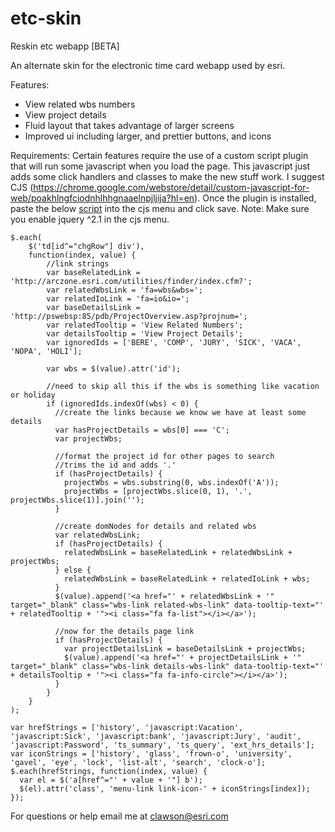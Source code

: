 # etc-skin
Reskin etc webapp
[BETA]

An alternate skin for the electronic time card webapp used by esri.

Features:
- View related wbs numbers
- View project details
- Fluid layout that takes advantage of larger screens
- Improved ui including larger, and prettier buttons, and icons

Requirements: Certain features require the use of a custom script plugin that will run some javascript when you load the page. This javascript just adds some click handlers and classes to make the new stuff work. I suggest CJS (https://chrome.google.com/webstore/detail/custom-javascript-for-web/poakhlngfciodnhlhhgnaaelnpjljija?hl=en). Once the plugin is installed, paste the below [script](script.js) into the cjs menu and click save. Note: Make sure you enable jquery ^2.1 in the cjs menu.

```
$.each(
    $('td[id^="chgRow"] div'),
    function(index, value) {
        //link strings
        var baseRelatedLink = 'http://arczone.esri.com/utilities/finder/index.cfm?';
        var relatedWbsLink = 'fa=wbs&wbs=';
        var relatedIoLink = 'fa=io&io=';
        var baseDetailsLink = 'http://pswebsp:85/pdb/ProjectOverview.asp?projnum=';
        var relatedTooltip = 'View Related Numbers';
        var detailsTooltip = 'View Project Details';
        var ignoredIds = ['BERE', 'COMP', 'JURY', 'SICK', 'VACA', 'NOPA', 'HOLI'];

        var wbs = $(value).attr('id');

        //need to skip all this if the wbs is something like vacation or holiday
        if (ignoredIds.indexOf(wbs) < 0) {
          //create the links because we know we have at least some details
          var hasProjectDetails = wbs[0] === 'C';
          var projectWbs;

          //format the project id for other pages to search
          //trims the id and adds '.'
          if (hasProjectDetails) {
            projectWbs = wbs.substring(0, wbs.indexOf('A'));
            projectWbs = [projectWbs.slice(0, 1), '.', projectWbs.slice(1)].join('');
          }

          //create domNodes for details and related wbs
          var relatedWbsLink;
          if (hasProjectDetails) {
            relatedWbsLink = baseRelatedLink + relatedWbsLink + projectWbs;
          } else {
            relatedWbsLink = baseRelatedLink + relatedIoLink + wbs;
          }
          $(value).append('<a href="' + relatedWbsLink + '" target="_blank" class="wbs-link related-wbs-link" data-tooltip-text="' + relatedTooltip + '"><i class="fa fa-list"></i></a>');

          //now for the details page link
          if (hasProjectDetails) {
            var projectDetailsLink = baseDetailsLink + projectWbs;
            $(value).append('<a href="' + projectDetailsLink + '" target="_blank" class="wbs-link details-wbs-link" data-tooltip-text="' + detailsTooltip + '"><i class="fa fa-info-circle"></i></a>');
          }
        }
    }
);

var hrefStrings = ['history', 'javascript:Vacation', 'javascript:Sick', 'javascript:bank', 'javascript:Jury', 'audit', 'javascript:Password', 'ts_summary', 'ts_query', 'ext_hrs_details'];
var iconStrings = ['history', 'glass', 'frown-o', 'university', 'gavel', 'eye', 'lock', 'list-alt', 'search', 'clock-o'];
$.each(hrefStrings, function(index, value) {
  var el = $('a[href^="' + value + '"] b');
  $(el).attr('class', 'menu-link link-icon-' + iconStrings[index]);
});
```

For questions or help email me at clawson@esri.com
